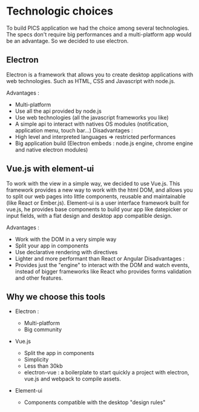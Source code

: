 # Technologic choices

To build PICS application we had the choice among several technologies. The specs don't require big performances and a multi-platform app would be an advantage. So we decided to use electron.

## Electron

Electron is a framework that allows you to create desktop applications with web technologies. Such as HTML, CSS and Javascript with node.js.

Advantages :
* Multi-platform
* Use all the api provided by node.js
* Use web technologies (all the javascript frameworks you like)
* A simple api to interact with natives OS modules (notification, application menu, touch bar...)
Disadvantages :
* High level and interpreted languages => restricted performances
* Big application build (Electron embeds : node.js engine, chrome engine and native electron modules)

## Vue.js with element-ui

To work with the view in a simple way, we decided to use Vue.js. This framework provides a new way to work with the html DOM, and allows you to split our web pages into little components, reusable and maintainable (like React or Ember.js).
Element-ui is a user interface framework built for vue.js, he provides base components to build your app like datepicker or input fields, with a flat design and desktop app compatible design.

Advantages :
* Work with the DOM in a very simple way
* Split your app in components
* Use declarative rendering with directives
* Lighter and more performant than React or Angular
Disadvantages :
* Provides just the "engine" to interact with the DOM and watch events, instead of bigger frameworks like React who provides forms validation and other features.

## Why we choose this tools

* Electron :
  * Multi-platform
  * Big community

* Vue.js
  * Split the app in components
  * Simplicity
  * Less than 30kb
  * electron-vue : a boilerplate to start quickly a project with electron, vue.js and webpack to compile assets.

* Element-ui
  * Components compatible with the desktop "design rules"